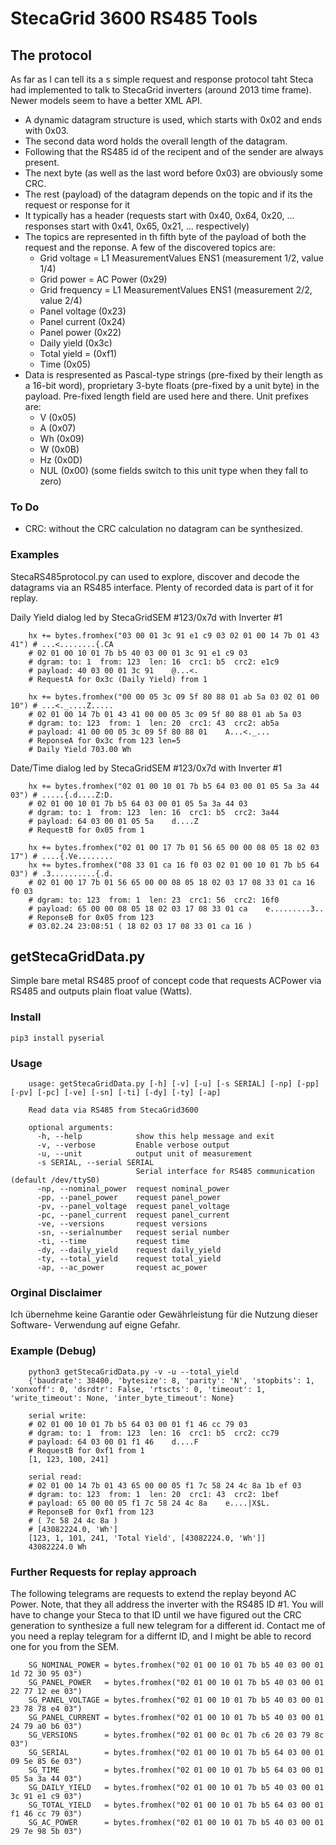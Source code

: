 # StecaGrid 3600 RS485 Tools

## The protocol

As far as I can tell its a s simple request and response protocol taht Steca had implemented to talk to StecaGrid inverters (around 2013 time frame). Newer models seem to have a better XML API.
- A dynamic datagram structure is used, which starts with 0x02 and ends with 0x03.
- The second data word holds the overall length of the datagram.
- Following that the RS485 id of the recipent and of the sender are always present.
- The next byte (as well as the last word before 0x03) are obviously some CRC.
- The rest (payload) of the datagram depends on the topic and if its the request or response for it
- It typically has a header (requests start with 0x40, 0x64, 0x20, ... responses start with 0x41, 0x65, 0x21, ... respectively)
- The topics are represented in th fifth byte of the payload of both the request and the reponse. A few of the discovered topics are:
  - Grid voltage = L1 MeasurementValues ENS1 (measurement 1/2, value 1/4)
  - Grid power = AC Power (0x29)
  - Grid frequency = L1 MeasurementValues ENS1 (measurement 2/2, value 2/4)
  - Panel voltage (0x23)
  - Panel current (0x24)
  - Panel power (0x22)
  - Daily yield (0x3c)
  - Total yield = (0xf1)
  - Time (0x05)
- Data is respresented as Pascal-type strings (pre-fixed by their length as a 16-bit word), proprietary 3-byte floats (pre-fixed by a unit byte) in the payload. Pre-fixed length field are used here and there. Unit prefixes are:
  - V (0x05)
  - A (0x07)
  - Wh (0x09)
  - W (0x0B)
  - Hz (0x0D)
  - NUL (0x00) (some fields switch to this unit type when they fall to zero)
 
### To Do
- CRC: without the CRC calculation no datagram can be synthesized.

### Examples 

StecaRS485protocol.py can used to explore, discover and decode the datagrams via an RS485 interface. Plenty of recorded data is part of it for replay.

Daily Yield dialog led by StecaGridSEM #123/0x7d with Inverter #1

        hx += bytes.fromhex("03 00 01 3c 91 e1 c9 03 02 01 00 14 7b 01 43 41") # ...<........{.CA
        # 02 01 00 10 01 7b b5 40 03 00 01 3c 91 e1 c9 03
        # dgram: to: 1  from: 123  len: 16  crc1: b5  crc2: e1c9
        # payload: 40 03 00 01 3c 91    @...<.
        # RequestA for 0x3c (Daily Yield) from 1

        hx += bytes.fromhex("00 00 05 3c 09 5f 80 88 01 ab 5a 03 02 01 00 10") # ...<._....Z.....
        # 02 01 00 14 7b 01 43 41 00 00 05 3c 09 5f 80 88 01 ab 5a 03
        # dgram: to: 123  from: 1  len: 20  crc1: 43  crc2: ab5a
        # payload: 41 00 00 05 3c 09 5f 80 88 01    A...<._...
        # ReponseA for 0x3c from 123 len=5
        # Daily Yield 703.00 Wh

Date/Time dialog led by StecaGridSEM #123/0x7d with Inverter #1

        hx += bytes.fromhex("02 01 00 10 01 7b b5 64 03 00 01 05 5a 3a 44 03") # .....{.d....Z:D.
        # 02 01 00 10 01 7b b5 64 03 00 01 05 5a 3a 44 03
        # dgram: to: 1  from: 123  len: 16  crc1: b5  crc2: 3a44
        # payload: 64 03 00 01 05 5a    d....Z
        # RequestB for 0x05 from 1

        hx += bytes.fromhex("02 01 00 17 7b 01 56 65 00 00 08 05 18 02 03 17") # ....{.Ve........
        hx += bytes.fromhex("08 33 01 ca 16 f0 03 02 01 00 10 01 7b b5 64 03") # .3..........{.d.
        # 02 01 00 17 7b 01 56 65 00 00 08 05 18 02 03 17 08 33 01 ca 16 f0 03
        # dgram: to: 123  from: 1  len: 23  crc1: 56  crc2: 16f0
        # payload: 65 00 00 08 05 18 02 03 17 08 33 01 ca    e.........3..
        # ReponseB for 0x05 from 123
        # 03.02.24 23:08:51 ( 18 02 03 17 08 33 01 ca 16 )

## getStecaGridData.py

Simple bare metal RS485 proof of concept code that requests ACPower via RS485 and outputs plain float value (Watts).

### Install
    pip3 install pyserial

### Usage
        usage: getStecaGridData.py [-h] [-v] [-u] [-s SERIAL] [-np] [-pp] [-pv] [-pc] [-ve] [-sn] [-ti] [-dy] [-ty] [-ap]

        Read data via RS485 from StecaGrid3600

        optional arguments:
          -h, --help            show this help message and exit
          -v, --verbose         Enable verbose output
          -u, --unit            output unit of measurement
          -s SERIAL, --serial SERIAL
                                Serial interface for RS485 communication (default /dev/ttyS0)
          -np, --nominal_power  request nominal_power
          -pp, --panel_power    request panel_power
          -pv, --panel_voltage  request panel_voltage
          -pc, --panel_current  request panel_current
          -ve, --versions       request versions
          -sn, --serialnumber   request serial number
          -ti, --time           request time
          -dy, --daily_yield    request daily_yield
          -ty, --total_yield    request total_yield
          -ap, --ac_power       request ac_power

### Orginal Disclaimer
Ich übernehme keine Garantie oder Gewährleistung für die Nutzung dieser Software-
Verwendung auf eigne Gefahr.

### Example (Debug)
        python3 getStecaGridData.py -v -u --total_yield
        {'baudrate': 38400, 'bytesize': 8, 'parity': 'N', 'stopbits': 1, 'xonxoff': 0, 'dsrdtr': False, 'rtscts': 0, 'timeout': 1, 'write_timeout': None, 'inter_byte_timeout': None}

        serial write:
        # 02 01 00 10 01 7b b5 64 03 00 01 f1 46 cc 79 03
        # dgram: to: 1  from: 123  len: 16  crc1: b5  crc2: cc79
        # payload: 64 03 00 01 f1 46    d....F
        # RequestB for 0xf1 from 1
        [1, 123, 100, 241]

        serial read:
        # 02 01 00 14 7b 01 43 65 00 00 05 f1 7c 58 24 4c 8a 1b ef 03
        # dgram: to: 123  from: 1  len: 20  crc1: 43  crc2: 1bef
        # payload: 65 00 00 05 f1 7c 58 24 4c 8a    e....|X$L.
        # ReponseB for 0xf1 from 123
        # ( 7c 58 24 4c 8a )
        # [43082224.0, 'Wh']
        [123, 1, 101, 241, 'Total Yield', [43082224.0, 'Wh']]
        43082224.0 Wh

### Further Requests for replay approach
The following telegrams are requests to extend the replay beyond AC Power. Note, that they all address the inverter with the RS485 ID #1. You will have to change your Steca to that ID until we have figured out the CRC generation to synthesize a full new telegram for a different id. Contact me of you need a replay telegram for a differnt ID, and I might be able to record one for you from the SEM.

        SG_NOMINAL_POWER = bytes.fromhex("02 01 00 10 01 7b b5 40 03 00 01 1d 72 30 95 03")
        SG_PANEL_POWER   = bytes.fromhex("02 01 00 10 01 7b b5 40 03 00 01 22 77 12 ee 03")
        SG_PANEL_VOLTAGE = bytes.fromhex("02 01 00 10 01 7b b5 40 03 00 01 23 78 78 e4 03")
        SG_PANEL_CURRENT = bytes.fromhex("02 01 00 10 01 7b b5 40 03 00 01 24 79 a0 b6 03")
        SG_VERSIONS      = bytes.fromhex("02 01 00 0c 01 7b c6 20 03 79 8c 03")
        SG_SERIAL        = bytes.fromhex("02 01 00 10 01 7b b5 64 03 00 01 09 5e 85 6e 03")
        SG_TIME          = bytes.fromhex("02 01 00 10 01 7b b5 64 03 00 01 05 5a 3a 44 03")
        SG_DAILY_YIELD   = bytes.fromhex("02 01 00 10 01 7b b5 40 03 00 01 3c 91 e1 c9 03")
        SG_TOTAL_YIELD   = bytes.fromhex("02 01 00 10 01 7b b5 64 03 00 01 f1 46 cc 79 03")
        SG_AC_POWER      = bytes.fromhex("02 01 00 10 01 7b b5 40 03 00 01 29 7e 98 5b 03")
